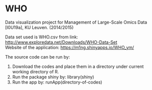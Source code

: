 # WHO

Data visualization project for Management of Large-Scale Omics Data [I0U19a], KU Leuven. (2014/2015)

Data set used is WHO.csv from link: http://www.exploredata.net/Downloads/WHO-Data-Set <br />
Website of the application: https://m1ng.shinyapps.io/WHO_ym/ <br />

The source code can be run by: <br />
1. Download the codes and place them in a directory under current working directory of R. <br />
2. Run the package shiny by: library(shiny) <br />
3. Run the app by: runApp(directory-of-codes) <br />
